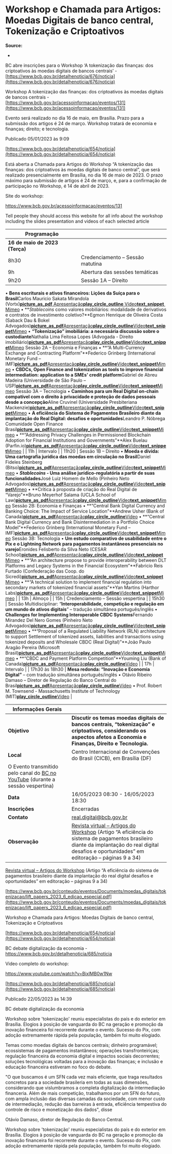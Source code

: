 # Workshop e Chamada para Artigos: Moedas Digitais de banco central, Tokenização e Criptoativos

**Source:**

- 

BC abre inscrições para o Workshop ‘A tokenização das finanças: dos criptoativos às moedas digitais de bancos centrais’ - [https://www.bcb.gov.br/detalhenoticia/676/noticia](https://www.bcb.gov.br/detalhenoticia/676/noticia)

Workshop A tokenização das finanças: dos criptoativos às moedas digitais de bancos centrais - [https://www.bcb.gov.br/acessoinformacao/eventos/131](https://www.bcb.gov.br/acessoinformacao/eventos/131)

Evento será realizado no dia 16 de maio, em Brasília. Prazo para a submissão dos artigos é 24 de março. Workshop tratará de economia e finanças; direito; e tecnologia.

Publicado 05/01/2023 às 9:09

[https://www.bcb.gov.br/detalhenoticia/654/noticia](https://www.bcb.gov.br/detalhenoticia/654/noticia)

Está aberta a Chamada para Artigos do Workshop “A tokenização das finanças: dos criptoativos às moedas digitais de banco central”, que será realizado presencialmente em Brasília, no dia 16 de maio de 2023. O prazo máximo para submissão de artigos é 24 de março, e, para a confirmação de participação no Workshop, é 14 de abril de 2023.

Site do workshop:

https://www.bcb.gov.br/acessoinformacao/eventos/131

Tell people they should access this website for all info about the workshop including the slides presentation and videos of each selected article

| **Programação** |  |
| --- | --- |
| **16 de maio de 2023 (Terça)** |  |
| 8h30 | Credenciamento – Sessão matutina |
| 9h | Abertura das sessões temáticas |
| 9h20 | Sessão 1A – Direito

• **Bens escriturais e ativos financeiros: Lições da Suíça para o Brasil**Carlos Mauricio Sakata Mirandola (Vortx)[**picture_as_pdf** Apresentação](https://www.bcb.gov.br/conteudo/eventos/Documents/moedas_digitais/tokenizacao/WorkTOK-Direito_1A_A_APRESENTACAO_Bens_escriturais_e_ativos_financeiros-Licoes_da_Suica_para_o_Brasil.pdf)[**play_circle_outline** Vídeo](https://youtu.be/_yioZYCFwX4)[**text_snippet** Mimeo](https://www.bcb.gov.br/conteudo/eventos/Documents/moedas_digitais/tokenizacao/WorkTOK-Mimeo-Direito_1A_A_Bens_escriturais_e_ativos_financeiros_Licoes_da_Suica_para_o_Brasil.pdf)
• ***Stablecoins* como valores mobiliários: modalidade de derivativos e contratos de investimento coletivo?**Egmon Henrique de Oliveira Costa (Saback Dau & Bokel Advogados)[**picture_as_pdf**Apresentação](https://www.bcb.gov.br/conteudo/eventos/Documents/moedas_digitais/tokenizacao/WorkTOK-Direito_1A_B_APRESENTACAO_Stablecoins_como_valores_mobiliarios.pdf)[**play_circle_outline**Vídeo](https://youtu.be/_yioZYCFwX4?t=2401)[**text_snippet**Mimeo](https://www.bcb.gov.br/conteudo/eventos/Documents/moedas_digitais/tokenizacao/WorkTOK-Mimeo-Direito_1A.B_Stablecoins_como_valores_mobili%C3%A1rios_modalidade_derivativos_e_contratos_de_invest_coletivo.pdf)
• **“Tokenização” imobiliária: a necessária discussão sobre o custodiante**Nathalia Lima Feitosa Lopes (Advogada - Direito imobiliário)[**picture_as_pdf**Apresentação](https://www.bcb.gov.br/conteudo/eventos/Documents/moedas_digitais/tokenizacao/WorkTOK-Direito_1A_C_APRESENTACAO_Tokenizacao_imobili%C3%A1ria-a_necessaria_discussao_sobre_o_custodiante.pdf)[**play_circle_outline**Vídeo](https://youtu.be/_yioZYCFwX4?t=4086)[**text_snippet**Mimeo](https://www.bcb.gov.br/conteudo/eventos/Documents/moedas_digitais/tokenizacao/WorkTOK-Mimeo-Direito_1A_C_Tokenizacao_imobiliaria_a_necessaria_discussao_sobre_o_custodiante.pdf)
Sessão 2A – Economia e Finanças
• **“A Multi-Currency Exchange and Contracting Platform”**Federico Grinberg (International Monetary Fund – IMF)[**picture_as_pdf**Apresentação](https://www.bcb.gov.br/conteudo/eventos/Documents/moedas_digitais/tokenizacao/WorkTOK-EconFin_2A_A_APRESENTACAO_Multicurrency_exchange_and_contracting_platform_IMF.pdf)[**play_circle_outline**Vídeo](https://youtu.be/_WGxAKTpp44)[**text_snippet**Mimeo](https://www.bcb.gov.br/conteudo/eventos/Documents/moedas_digitais/tokenizacao/WorkTOK-Mimeo-Economia_e_Finan%C3%A7as_2A.A%20_Multicurrency_exchange_and_contracting_platform_IMF.pdf)
• **CBDCs, Open Finance and tokenization as tools to improve financial intermediation: application to a SMEs' credit platform**Gabriel de Abreu Madeira (Universidade de São Paulo – USP)[**picture_as_pdf**Apresentação](https://www.bcb.gov.br/conteudo/eventos/Documents/moedas_digitais/tokenizacao/WorkTOK-EconFin_2A_B_APRESENTACAO-CBDCs_Open_Finance_and_tokenization-SMEs_credit_platform.pdf)[**play_circle_outline**Vídeo](https://youtu.be/_WGxAKTpp44?t=2294)[**text_snippet**Mimeo](https://www.bcb.gov.br/conteudo/eventos/Documents/moedas_digitais/tokenizacao/WorkTOK-Mimeo-EconFin_2A.B_CBDCs_Open_Finance_and_tokenization_SMEs_credit_platform.pdf)
Sessão 3A – Tecnologia
• **Caminhos para um Real Digital on-chain compatível com o direito à privacidade e proteção de dados pessoais desde a concepção**Aline Cruvinel (Universidade Presbiteriana Mackenzie)[**picture_as_pdf**Apresentação](https://www.bcb.gov.br/conteudo/eventos/Documents/moedas_digitais/tokenizacao/WorkTOK-TECH_3A_A_APRESENTACAO_Caminhos_para_um_Real_Digital.pdf)[**play_circle_outline**Vídeo](https://youtu.be/0SQLwPOS1N0)[**text_snippet**Mimeo](https://www.bcb.gov.br/conteudo/eventos/Documents/moedas_digitais/tokenizacao/WorkTOK-Mimeo-TECH_3A_A_Caminhos_para_um_Real_Digital_on-chain_compativel_com_o_direito_a_privacidade_desde_a_concepcao.pdf)
• **A eficiência do Sistema de Pagamentos Brasileiro diante da implantação do Real Digital: desafios e oportunidades**Leandro P. Nóbrega Comunidade Open Finance Brasil[**picture_as_pdf**Apresentação](https://www.bcb.gov.br/conteudo/eventos/Documents/moedas_digitais/tokenizacao/WorkTOK-TECH_3A_B_APRESENTACAO_ENG_A_eficiencia_do_SPB_diante_da_implantacao_do_Real_Digital_desafios_e_oportunidades.pdf)[**play_circle_outline**Vídeo](https://youtu.be/0SQLwPOS1N0?t=2213)[**text_snippet**Mimeo](https://www.bcb.gov.br/conteudo/eventos/Documents/moedas_digitais/tokenizacao/WorkTOK-Mimeo-TECH_3A_B_A_eficiencia_do_SPB_diante_da_implantacao_do_Real_Digital_desafios_e_oportunidades.pdf)
• **“Addressing Privacy Challenges in Permissioned Blockchain Adoption for Financial Institutions and Governments”**Alex Buelau (Parfin.io)[**picture_as_pdf**Apresentação](https://www.bcb.gov.br/conteudo/eventos/Documents/moedas_digitais/tokenizacao/WorkTOK-TECH_3A_C_APRESENTACAO_Addressing_Privacy_Challenges.pdf)[**play_circle_outline**Vídeo](https://youtu.be/0SQLwPOS1N0?t=4482)[**text_snippet**Mimeo](https://www.bcb.gov.br/conteudo/eventos/Documents/moedas_digitais/tokenizacao/WorkTOK-Mimeo-TECH_3A_C_Addressing_Privacy_Challenges_in_Permissioned_Blockchain_Adoption_for_Fin_Instits_and_Governments.pdf) |
| 11h | Intervalo |
| 11h20 | Sessão 1B – Direito
• **Moeda e dívida: Uma cartografia jurídica das moedas em circulação no Brasil**Daniel Fideles Steinberg (Bitso)[**picture_as_pdf**Apresentação](https://www.bcb.gov.br/conteudo/eventos/Documents/moedas_digitais/tokenizacao/WorkTOK-Direito_1B_A_APRESENTACAO_ENG_Moeda_e_divida-Uma_cartografia_juridica_das_moedas_em_circulacao_no_Brasil.pdf)[**play_circle_outline**Vídeo](https://youtu.be/0hDRBLinyPo)[**text_snippet**Mimeo](https://www.bcb.gov.br/conteudo/eventos/Documents/moedas_digitais/tokenizacao/WorkTOK-Mimeo-Direito_1B_A_Moeda_e_divida_Uma_cartografia_juridica_das_moedas_em_circulacao_no_Brasil.pdf)
• ***Stablecoins -* Uma análise jurídico-regulatória a partir de suas funcionalidades**José Luiz Homem de Mello (Pinheiro Neto Advogados)[**picture_as_pdf**Apresentação](https://www.bcb.gov.br/conteudo/eventos/Documents/moedas_digitais/tokenizacao/WorkTOK-Direito_1B_B%20APRESENTACAO_Stablecoins_Uma_analise_juridico-regulatoria_a_partir_de_suas_funcionalidades.pdf)[**play_circle_outline**Vídeo](https://youtu.be/0hDRBLinyPo?t=1789)[**text_snippet**Mimeo](https://www.bcb.gov.br/conteudo/eventos/Documents/moedas_digitais/tokenizacao/WorkTOK-Mimeo-Direito_1B_B_Stablecoins_Uma_analise_juridico_regulatoria_a_partir_de_suas_funcionalidades.pdf)
• **Crítica à proposta de criação do Real Digital de “Varejo”**Bruno Meyerhof Salama (UCLA School of Law)[**picture_as_pdf**Apresentação](https://www.bcb.gov.br/conteudo/eventos/Documents/moedas_digitais/tokenizacao/WorkTOK-Direito_1B_C%20APRESENTACAO_Critica_a_Proposta_de_Criacao_de_Real_Digital_de_Varejo.pdf)[**play_circle_outline**Vídeo](https://youtu.be/0hDRBLinyPo?t=3102)[**text_snippet**Mimeo](https://www.bcb.gov.br/conteudo/eventos/Documents/moedas_digitais/tokenizacao/WorkTOK-Mimeo-Direito_1B_C_Critica_a_Proposta_de_Criacao_de_Real_Digital_de_Varejo.pdf)
Sessão 2B: Economia e Finanças
• **“Central Bank Digital Currency and Banking Choice: The Impact of Service Location”**Andrew Usher (Bank of Canada)[**picture_as_pdf**Apresentação](https://www.bcb.gov.br/conteudo/eventos/Documents/moedas_digitais/tokenizacao/WorkTOK-EconFin_2B_A_APRESENTACAO-CBDC_and_Banking_Choice-The_Impact_of_Service_Location.pdf)[**play_circle_outline**Vídeo](https://youtu.be/RVnlH2B7lII)
• **“Central Bank Digital Currency and Bank Disintermediation in a Portfolio Choice Model”**Federico Grinberg (International Monetary Fund – IMF)[**picture_as_pdf**Apresentação](https://www.bcb.gov.br/conteudo/eventos/Documents/moedas_digitais/tokenizacao/WorkTOK-EconFin_2B_B_APRESENTACAO_CBDC_and_Bank_Disintermediation_in_a_Portfolio_Choice_Model.pdf)[**play_circle_outline**Vídeo](https://youtu.be/RVnlH2B7lII?t=2226)[**text_snippet**Mimeo](https://www.bcb.gov.br/conteudo/eventos/Documents/moedas_digitais/tokenizacao/WorkTOK-Mimeo-EconFin_2B_B_CBDC_and_Bank_Disintermediation_in_a_Portfolio_Choice_Model.pdf)
Sessão 3B: Tecnologia
• **Um estudo comparativo de usabilidade entre o Pix e o Lightning Network para pagamentos instantâneos presenciais no varejo**Eronides Felisberto da Silva Neto (CESAR School)[**picture_as_pdf**Apresentação](https://www.bcb.gov.br/conteudo/eventos/Documents/moedas_digitais/tokenizacao/WorkTOK-TECH_3B_A_APRESENTACAO_Um_estudo_comparativo_de_usabilidade_entre_o_Pix.pdf)[**play_circle_outline**Vídeo](https://youtu.be/q3Jfax1_VFU)[**text_snippet**Mimeo](https://www.bcb.gov.br/conteudo/eventos/Documents/moedas_digitais/tokenizacao/WorkTOK-Mimeo-TECH_3B_A_a_Um_estudo_comparativo_de_usabilidade_entre_o_Pix_e_o_Lightning_Network_para_pagtos_instantaneos.pdf)
• **“An architecture propose to provide interoperability between DLT Platforms and Legacy Systems in the Financial Ecosystem”**Fabricio Reis Furtado (Confederação das Coop. do Sicredi)[**picture_as_pdf**Apresentação](https://www.bcb.gov.br/conteudo/eventos/Documents/moedas_digitais/tokenizacao/WorkTOK-TECH_3B_B_APRESENTACAO_An_architecture_propose_to_provide_interoper.pdf)[**play_circle_outline**Vídeo](https://youtu.be/q3Jfax1_VFU?t=1789)[**text_snippet**Mimeo](https://www.bcb.gov.br/conteudo/eventos/Documents/moedas_digitais/tokenizacao/WorkTOK_TECH_3B_B_An_architecture_propose_to_provide_interoperability_betw_DLT_Platf_and_Legacy_Syst_in_the_Fin_Ecos.pdf)
• **“A technical solution to implement financial regulation into secondary markets of tokenized financial assets”**Yan Martins (Harthor Labs)[**picture_as_pdf**Apresentação](https://www.bcb.gov.br/conteudo/eventos/Documents/moedas_digitais/tokenizacao/WorkTOK-TECH_3B_C_APRESENTACAO_A_technical_solution_to_implement_financial_regulation.pdf)[**play_circle_outline**Vídeo](https://youtu.be/q3Jfax1_VFU?t=3198)[**text_snippet**Mimeo](https://www.bcb.gov.br/conteudo/eventos/Documents/moedas_digitais/tokenizacao/WorkTOK-MimeoTECH_3B_C_A_technical_solution_to_implement_financial_regulation_into_secondary_markets_of_tokenized_financial.pdf) |
| 13h | Almoço |
| 15h | Credenciamento – Sessão vespertina |
| 15h30 | Sessão Multidisciplinar: “**Interoperabilidade, competição e regulação em um mundo de ativos digitais**” – tradução simultânea português/inglês
• **Challenges for Implementing Interoperable CBDC Systems**Fernando Mirandez Del Nero Gomes (Pinheiro Neto Advogados)[**picture_as_pdf**Apresentação](https://www.bcb.gov.br/conteudo/eventos/Documents/moedas_digitais/tokenizacao/WorkTOK-Multi_A_APRESENTACAO_ENGLISH_Desafios_para_Implementacao_de_Sistemas_CBDCs_interoperaveis.pdf)[**play_circle_outline**Vídeo](https://youtube.com/live/BixlMB0w1Nw)[**text_snippet**Mimeo](https://www.bcb.gov.br/conteudo/eventos/Documents/moedas_digitais/tokenizacao/WorkTOK-Mimeo-Direito_Multi_A_Desafios_para_Implementacao_de_Sistemas_CBDCs_interoperaveis_Real_Digital_e_possibilidades.pdf)
• **“Proposal of a Regulated Liability Network (RLN) architecture to support Settlement of tokenized assets, liabilities and transactions using tokenized deposits and Wholesale CBDC (Real Digital)”**João Paulo Aragão Pereira (Microsoft Brasil)[**picture_as_pdf**Apresentação](https://www.bcb.gov.br/conteudo/eventos/Documents/moedas_digitais/tokenizacao/WorkTOK-Multi_B_APRESENTACAO_Proposal_RLN_architecture_to_support.pdf)[**play_circle_outline**Vídeo](https://www.youtube.com/live/BixlMB0w1Nw?feature=share&t=1744)[**text_snippet**Mimeo](https://www.bcb.gov.br/conteudo/eventos/Documents/moedas_digitais/tokenizacao/WorkTOK-Mimeo-TECH_Multi_B_Proposal_RLN_architecture_to_support_Settlement_of_tokenized_assets_liabilities_transactions.pdf)
• **“CBDC and Payment Platform Competition”**Youming Liu (Bank of Canada)[**picture_as_pdf**Apresentação](https://www.bcb.gov.br/conteudo/eventos/Documents/moedas_digitais/tokenizacao/WorkTOK-Multi_C_APRESENTACAO_CBDC_and_Payment_Platform_Competition_Youming_Liu.pdf)[**play_circle_outline**Vídeo](https://www.youtube.com/live/BixlMB0w1Nw?feature=share&t=2972) |
| 17h | Intervalo |
| 17h30 às 18h30 | **Mesa redonda: “Inovação e Economia Digital”** – com tradução simultânea português/inglês
• Otávio Ribeiro Damaso – Diretor de Regulação do Banco Central do Brasil[**picture_as_pdf**Apresentação](https://www.bcb.gov.br/conteudo/eventos/Documents/moedas_digitais/tokenizacao/Apresentacao_MESA_REDONDA_Otavio_Workshop_Tokenizacao_Mai2023.pdf)[**play_circle_outline**Vídeo](https://www.youtube.com/live/BixlMB0w1Nw?feature=share&t=8171)
• Prof. Robert M. Townsend - Massachusetts Institute of Technology (MIT)[**play_circle_outline**Vídeo](https://www.youtube.com/live/BixlMB0w1Nw?feature=share&t=8171) |

| **Informações Gerais** |  |
| --- | --- |
| **Objetivo** | **Discutir os temas moedas digitais de bancos centrais, “tokenização” e criptoativos, considerando os aspectos afetos a Economia e Finanças, Direito e Tecnologia.** |
| **Local** | Centro Internacional de Convenções do Brasil (CICB), em Brasília (DF)
O Evento transmitido pelo canal do [BC no YouTube](https://www.youtube.com/user/BancoCentralBR) (durante a sessão vespertina) |
| **Data** | 16/05/2023 08:30 - 16/05/2023 18:30 |
| **Inscrições** | Encerradas |
| **Contato** | [real.digital@bcb.gov.br](mailto:real.digital@bcb.gov.br)​ |
| **Observação** | [Revista virtual – Artigos do Workshop](https://www.bcb.gov.br/conteudo/eventos/Documents/moedas_digitais/tokenizacao/lift_papers_2023_6_edicao_especial.pdf) (Artigo “A eficiência do sistema de pagamentos brasileiro diante da implantação do real digital desafios e oportunidades” em editoração – páginas 9 a 34) |

[Revista virtual – Artigos do Workshop](https://www.bcb.gov.br/conteudo/eventos/Documents/moedas_digitais/tokenizacao/lift_papers_2023_6_edicao_especial.pdf) (Artigo “A eficiência do sistema de pagamentos brasileiro diante da implantação do real digital desafios e oportunidades” em editoração – páginas 9 a 34)

[https://www.bcb.gov.br/conteudo/eventos/Documents/moedas_digitais/tokenizacao/lift_papers_2023_6_edicao_especial.pdf](https://www.bcb.gov.br/conteudo/eventos/Documents/moedas_digitais/tokenizacao/lift_papers_2023_6_edicao_especial.pdf)

Workshop e Chamada para Artigos: Moedas Digitais de banco central, Tokenização e Criptoativos

[https://www.bcb.gov.br/detalhenoticia/654/noticia](https://www.bcb.gov.br/detalhenoticia/654/noticia)

BC debate digitalização da economia - https://www.bcb.gov.br/detalhenoticia/685/noticia

Video completo do workshop:

https://www.youtube.com/watch?v=BixlMB0w1Nw

[https://www.bcb.gov.br/detalhenoticia/685/noticia](https://www.bcb.gov.br/detalhenoticia/685/noticia)

Publicado 22/05/2023 às 14:39

BC debate digitalização da economia

Workshop sobre 'tokenização' reuniu especialistas do país e do exterior em Brasília. Elogios à posição de vanguarda do BC na geração e promoção da inovação financeira foi recorrente durante o evento. Sucesso do Pix, com adoção extremamente rápida pela população, também foi muito elogiado.

Temas como moedas digitais de bancos centrais; dinheiro programável; ecossistemas de pagamentos instantâneos; operações transfronteiriças; regulação financeira da economia digital e impactos sociais decorrentes; soluções tecnológicas voltadas para a inovação das finanças; e inclusão e educação financeira estiveram no foco do debate.

"O que buscamos é um SFN cada vez mais eficiente, que traga resultados concretos para a sociedade brasileria em todas as suas dimensões, considerando que vislumbramos a completa digitalização da intermediação financeria. Além de mais competição, trabalhamos por um SFN do futuro, com ampla inclusão das diversas camadas da sociedade, com menor custo de intermediação, redução das barreiras à entrada, eficiência tempestiva do controle de risco e monetização dos dados", disse

Otávio Damaso, diretor de Regulação do Banco Central.

Workshop sobre 'tokenização' reuniu especialistas do país e do exterior em Brasília. Elogios à posição de vanguarda do BC na geração e promoção da inovação financeira foi recorrente durante o evento. Sucesso do Pix, com adoção extremamente rápida pela população, também foi muito elogiado.